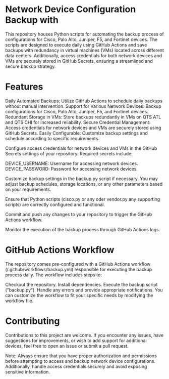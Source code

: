 # Network Device Configuration Backup with
This repository houses Python scripts for automating the backup process of configurations for Cisco, Palo Alto, Juniper, F5, and Fortinet devices. The scripts are designed to execute daily using GitHub Actions and save backups with redundancy in virtual machines (VMs) located across different data centers. Additionally, access credentials for both network devices and VMs are securely stored in GitHub Secrets, ensuring a streamlined and secure backup strategy.

# Features
Daily Automated Backups: Utilize GitHub Actions to schedule daily backups without manual intervention.
Support for Various Network Devices: Backup configurations for Cisco, Palo Alto, Juniper, F5, and Fortinet devices.
Redundant Storage in VMs: Store backups redundantly in VMs on QTS ATL and QTS CHI for increased reliability.
Secure Credential Management: Access credentials for network devices and VMs are securely stored using GitHub Secrets.
Easily Configurable: Customize backup settings and schedule according to specific requirements.


Configure access credentials for network devices and VMs in the GitHub Secrets settings of your repository. Required secrets include:

DEVICE_USERNAME: Username for accessing network devices.  
DEVICE_PASSWORD: Password for accessing network devices.  
  

Customize backup settings in the backup.py script if necessary. You may adjust backup schedules, storage locations, or any other parameters based on your requirements.

Ensure that Python scripts (cisco.py or any oder vendor.py any supporting scripts) are correctly configured and functional.

Commit and push any changes to your repository to trigger the GitHub Actions workflow.

Monitor the execution of the backup process through GitHub Actions logs.

# GitHub Actions Workflow
The repository comes pre-configured with a GitHub Actions workflow (/.github/workflows/backup.yml) responsible for executing the backup process daily. The workflow includes steps to:

Checkout the repository.
Install dependencies.
Execute the backup script ("backup.py").
Handle any errors and provide appropriate notifications.
You can customize the workflow to fit your specific needs by modifying the workflow file.

# Contributing
Contributions to this project are welcome. If you encounter any issues, have suggestions for improvements, or wish to add support for additional devices, feel free to open an issue or submit a pull request.



Note: Always ensure that you have proper authorization and permissions before attempting to access and backup network device configurations. Additionally, handle access credentials securely and avoid exposing sensitive information. 